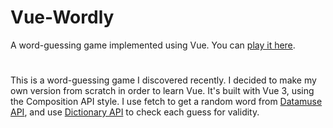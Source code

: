 # Vue-Wordly

A word-guessing game implemented using Vue. You can <a href="https://celebrated-donut-38f384.netlify.app">play it here</a>.

# 
This is a word-guessing game I discovered recently. I decided to make my own
    version from scratch in order to learn Vue. It's built with Vue 3,
    using the Composition API style. I use fetch to get a random word from
    <a href="http://www.datamuse.com/api/">Datamuse API</a>, and use
    <a href="https://dictionaryapi.dev">Dictionary API</a> to check each guess
    for validity.

